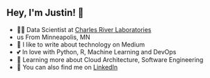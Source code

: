 ## Hey, I'm Justin! 👋
- 🧑‍💻 Data Scientist at [Charles River Laboratories](https://www.criver.com/)
- us From Minneapolis, MN
- 📓 I like to write about technology on Medium
- 💕 In love with Python, R, Machine Learning and DevOps
- 🌱 Learning more about Cloud Architecture, Software Engineering
- 🤝 You can also find me on [LinkedIn](https://www.linkedin.com/in/justin-leighton/)

<!--
**JustinLeighton/JustinLeighton** is a ✨ _special_ ✨ repository because its `README.md` (this file) appears on your GitHub profile.

Here are some ideas to get you started:

- 🔭 I’m currently working on ...
- 🌱 I’m currently learning ...
- 👯 I’m looking to collaborate on ...
- 🤔 I’m looking for help with ...
- 💬 Ask me about ...
- 📫 How to reach me: ...
- 😄 Pronouns: ...
- ⚡ Fun fact: ...
-->
